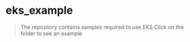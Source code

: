 # eks_example

>The repository contains samples required to use EKS
>Click on the folder to see an example